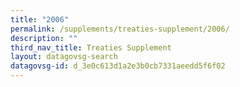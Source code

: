 ```yaml
---
title: "2006"
permalink: /supplements/treaties-supplement/2006/
description: ""
third_nav_title: Treaties Supplement
layout: datagovsg-search
datagovsg-id: d_3e0c613d1a2e3b0cb7331aeedd5f6f02
---
```

